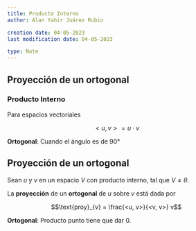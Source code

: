 ```yaml
---
title: Producto Interno
author: Alan Yahir Juárez Rubio

creation date: 04-05-2023
last modification date: 04-05-2023

type: Note
---
```


## Proyección de un ortogonal

### Producto Interno

Para espacios vectoriales

$$<u, v> = u\cdot v$$
<!-- Espacios vectoriales, con funciones, matrices, reales, ecuaciones -->

**Ortogonal**: Cuando el ángulo es de 90°

## Proyección de un ortogonal

Sean $u$ y $v$ en un espacio $V$ con producto interno, tal que $V \neq \theta$.

La **proyección** de un **ortogonal** de $u$ sobre $v$ está dada por

$$\text{proy}_{v} = \frac{<u, v>}{<v, v>} v$$

**Ortogonal**: Producto punto tiene que dar 0.

